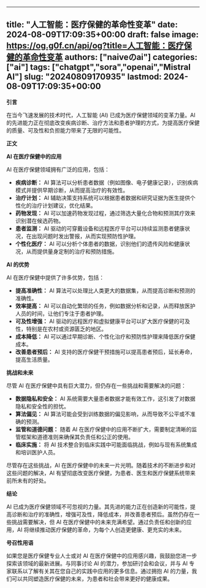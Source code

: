 
---
title: "人工智能：医疗保健的革命性变革"
date: 2024-08-09T17:09:35+00:00
draft: false
image: https://og.g0f.cn/api/og?title=人工智能：医疗保健的革命性变革
authors: ["naiveのai"]
categories: ["ai"]
tags: ["chatgpt","sora","openai","Mistral AI"]
slug: "20240809170935"
lastmod: 2024-08-09T17:09:35+00:00
---
**引言**

在当今飞速发展的技术时代，人工智能 (AI) 已成为医疗保健领域的变革力量。AI 的先进能力正在彻底改变疾病诊断、治疗方法和患者护理的方式，为提高医疗保健的质量、可及性和负担能力带来了无限的可能性。

**正文**

**AI 在医疗保健中的应用**

AI 在医疗保健领域拥有广泛的应用，包括：

* **疾病诊断：** AI 算法可以分析患者数据（例如图像、电子健康记录），识别疾病模式并提供早期诊断，从而提高治疗的有效性。
* **治疗计划：** AI 辅助决策支持系统可以根据患者数据和研究证据为医生提供个性化的治疗计划建议，优化结果。
* **药物发现：** AI 可以加速药物发现过程，通过筛选大量化合物和预测其疗效来识别潜在候选药物。
* **患者监测：** AI 驱动的可穿戴设备和远程医疗平台可以持续监测患者健康状况，在出现问题时发出警报，从而实现预防性护理。
* **个性化医疗：** AI 可以分析个体患者的数据，识别他们的遗传风险和健康状况，从而提供量身定制的治疗和预防措施。

**AI 的优势**

AI 在医疗保健中提供了许多优势，包括：

* **提高准确性：** AI 算法可以处理比人类更大的数据集，从而提高诊断和预测的准确性。
* **效率提高：** AI 可以自动化繁琐的任务，例如数据分析和记录，从而释放医护人员的时间，让他们专注于患者护理。
* **可及性增强：** AI 驱动的远程医疗和虚拟健康平台可以扩大医疗保健的可及性，特别是在农村或资源匮乏的地区。
* **成本降低：** AI 可以通过早期诊断、个性化治疗和预防性护理来降低医疗保健成本。
* **改善患者预后：** AI 支持的医疗保健干预措施可以提高患者预后，延长寿命，提高生活质量。

**挑战和未来**

尽管 AI 在医疗保健中具有巨大潜力，但仍存在一些挑战和需要解决的问题：

* **数据隐私和安全：** AI 系统需要大量患者数据才能有效工作，这引发了对数据隐私和安全性的担忧。
* **算法偏见：** AI 算法可能会受到训练数据的偏见影响，从而导致不公平或不准确的预测。
* **监管和道德问题：** 随着 AI 在医疗保健中的应用不断扩大，需要制定清晰的监管框架和道德准则来确保其负责任和公正的使用。
* **临床实施：** 将 AI 技术整合到临床实践中可能面临挑战，例如与现有系统集成和培训医护人员。

尽管存在这些挑战，AI 在医疗保健中的未来一片光明。随着技术的不断进步和对这些问题的解决，AI 有望彻底改变医疗保健，为患者、医生和医疗保健系统带来前所未有的好处。

**结论**

AI 已成为医疗保健领域不可忽视的力量。其先进的能力正在创造新的可能性，提高诊断和治疗的准确性，增强可及性，降低成本，并改善患者预后。虽然仍存在一些挑战需要解决，但 AI 在医疗保健中的未来充满希望。通过负责任和创新的应用，AI 将继续推动医疗保健的革命，为每个人创造更健康、更充实的未来。

**号召性用语**

如果您是医疗保健专业人士或对 AI 在医疗保健中的应用感兴趣，我鼓励您进一步探索该领域的最新进展。与同事讨论 AI 的潜力，参加研讨会和会议，并与 AI 专家联系以了解有关其在您自己的实践中应用的更多信息。通过拥抱 AI 的力量，我们可以共同塑造医疗保健的未来，为患者和社会带来更好的健康成果。